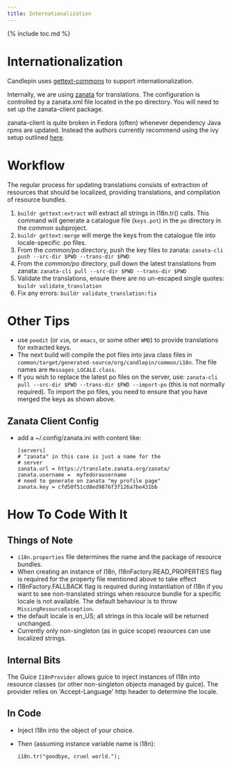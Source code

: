 ```yaml
---
title: Internationalization
---
```

{% include toc.md %}

# Internationalization
Candlepin uses [gettext-commons](http://code.google.com/p/gettext-commons/) to support internationalization.

Internally, we are using
[zanata](https://translate.zanata.org/zanata/project/view/candlepin) for
translations. The configuration is controlled by a zanata.xml file located in
the po directory. You will need to set up the zanata-client package.

zanata-client is quite broken in Fedora (often) whenever dependency Java rpms are updated. Instead the authors currently recommend using the ivy setup outlined [here](https://github.com/zanata/zanata-client-ivy#installing-zanata-cli-ivy-version).

# Workflow
The regular process for updating translations consists of extraction of
resources that should be localized, providing translations, and compilation of
resource bundles.

1. `buildr gettext:extract` will extract all strings in I18n.tr() calls. This
   command will generate a catalogue file (`keys.pot`) in the `po` directory in the common subproject.
1. `buildr gettext:merge` will merge the keys from the catalogue file into locale-specific .po files.
1. From the *common/po* directory, push the key files to zanata: `zanata-cli push --src-dir $PWD --trans-dir $PWD`
1. From the *common/po* directory, pull down the latest translations from zanata:
   `zanata-cli pull --src-dir $PWD --trans-dir $PWD`
1. Validate the translations, ensure there are no un-escaped single quotes:
   `buildr validate_translation`
1. Fix any errors:
   `buildr validate_translation:fix`

# Other Tips
* use `poedit` (or `vim`, or `emacs`, or some other `WMD`) to provide translations for extracted keys.
* The next build will compile the pot files into java class files in
  `common/target/generated-source/org/candlepin/common/i18n`. The file names are
  `Messages_LOCALE.class`.
* If you wish to replace the latest po files on the server, use: `zanata-cli
  pull --src-dir $PWD --trans-dir $PWD --import-po` (this is not normally
  required). To import the po files, you need to ensure that you have merged the
  keys as shown above.

## Zanata Client Config
* add a ~/.config/zanata.ini with content like:

  ```
  [servers]
  # "zanata" in this case is just a name for the
  # server
  zanata.url = https://translate.zanata.org/zanata/
  zanata.username =  myfedorausername
  # need to generate on zanata "my profile page"
  zanata.key = cfd50f51cd8ed9876f3f126a7be431bb
  ```

# How To Code With It

## Things of Note
* `i18n.properties` file determines the name and the package of resource
  bundles.
* When creating an instance of I18n, I18nFactory.READ_PROPERTIES flag is
  required for the property file mentioned above to take effect
* I18nFactory.FALLBACK flag is required during instantiation of I18n if you
  want to see non-translated strings when resource bundle for a specific locale
  is not available. The default behaviour is to throw `MissingResourceException`.
* the default locale is en_US; all strings in this locale will be returned
  unchanged.
* Currently only non-singleton (as in guice scope) resources can use localized
  strings.

## Internal Bits
The Guice `I18nProvider` allows guice to inject instances of I18n into
resource classes (or other non-singleton objects managed by guice). The
provider relies on 'Accept-Language' http header to determine the locale.

## In Code
* Inject I18n into the object of your choice.
* Then (assuming instance variable name is i18n):

  ```
  i18n.tr("goodbye, cruel world.");
   ```
